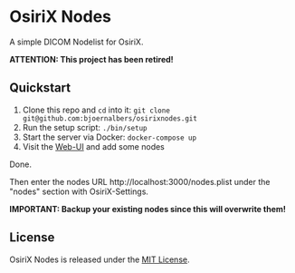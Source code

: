 # OsiriX Nodes

A simple DICOM Nodelist for OsiriX.

**ATTENTION: This project has been retired!**

## Quickstart

1. Clone this repo and `cd` into it: `git clone git@github.com:bjoernalbers/osirixnodes.git`
2. Run the setup script: `./bin/setup`
3. Start the server via Docker: `docker-compose up`
4. Visit the [Web-UI](http://localhost:3000) and add some nodes

Done.

Then enter the nodes URL http://localhost:3000/nodes.plist under the "nodes"
section with OsiriX-Settings.

**IMPORTANT: Backup your existing nodes since this will overwrite them!**


## License

OsiriX Nodes is released under the
[MIT License](https://github.com/bjoernalbers/osirixnodes/blob/master/LICENSE.txt).

